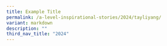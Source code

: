```yaml
---
title: Example Title
permalink: /a-level-inspirational-stories/2024/tayliyang/
variant: markdown
description: ""
third_nav_title: "2024"
---
```

